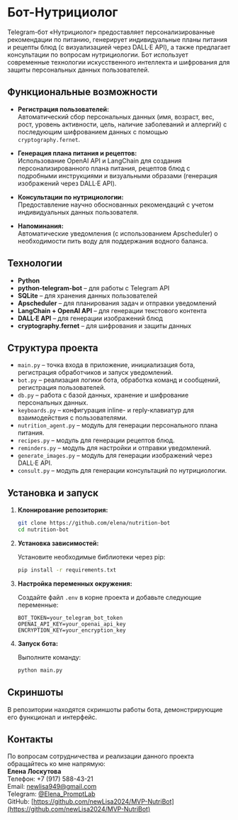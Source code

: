 
# Бот-Нутрициолог

Telegram-бот «Нутрициолог» предоставляет персонализированные рекомендации по питанию, генерирует индивидуальные планы питания и рецепты блюд (с визуализацией через DALL·E API), а также предлагает консультации по вопросам нутрициологии. Бот использует современные технологии искусственного интеллекта и шифрования для защиты персональных данных пользователей.

## Функциональные возможности

- **Регистрация пользователей:**  
  Автоматический сбор персональных данных (имя, возраст, вес, рост, уровень активности, цель, наличие заболеваний и аллергий) с последующим шифрованием данных с помощью `cryptography.fernet`.

- **Генерация плана питания и рецептов:**  
  Использование OpenAI API и LangChain для создания персонализированного плана питания, рецептов блюд с подробными инструкциями и визуальными образами (генерация изображений через DALL·E API).

- **Консультации по нутрициологии:**  
  Предоставление научно обоснованных рекомендаций с учетом индивидуальных данных пользователя.

- **Напоминания:**  
  Автоматические уведомления (с использованием Apscheduler) о необходимости пить воду для поддержания водного баланса.

## Технологии

- **Python**  
- **python-telegram-bot** – для работы с Telegram API  
- **SQLite** – для хранения данных пользователей  
- **Apscheduler** – для планирования задач и отправки уведомлений  
- **LangChain + OpenAI API** – для генерации текстового контента  
- **DALL·E API** – для генерации изображений блюд  
- **cryptography.fernet** – для шифрования и защиты данных

## Структура проекта

- `main.py` – точка входа в приложение, инициализация бота, регистрация обработчиков и запуск уведомлений.  
- `bot.py` – реализация логики бота, обработка команд и сообщений, регистрация пользователей.  
- `db.py` – работа с базой данных, хранение и шифрование персональных данных.  
- `keyboards.py` – конфигурация inline- и reply-клавиатур для взаимодействия с пользователями.  
- `nutrition_agent.py` – модуль для генерации персонального плана питания.  
- `recipes.py` – модуль для генерации рецептов блюд.  
- `reminders.py` – модуль для настройки и отправки уведомлений.  
- `generate_images.py` – модуль для генерации изображений через DALL·E API.  
- `consult.py` – модуль для генерации консультаций по нутрициологии.

## Установка и запуск

1. **Клонирование репозитория:**

   ```bash
   git clone https://github.com/elena/nutrition-bot
   cd nutrition-bot
   ```

2. **Установка зависимостей:**

   Установите необходимые библиотеки через pip:

   ```bash
   pip install -r requirements.txt
   ```

3. **Настройка переменных окружения:**

   Создайте файл `.env` в корне проекта и добавьте следующие переменные:
   
   ```
   BOT_TOKEN=your_telegram_bot_token
   OPENAI_API_KEY=your_openai_api_key
   ENCRYPTION_KEY=your_encryption_key
   ```

4. **Запуск бота:**

   Выполните команду:
   
   ```bash
   python main.py
   ```

## Скриншоты

В репозитории находятся скриншоты работы бота, демонстрирующие его функционал и интерфейс.

## Контакты

По вопросам сотрудничества и реализации данного проекта обращайтесь ко мне напрямую:  
**Елена Лоскутова**  
Телефон: +7 (917) 588-43-21  
Email: newlisa949@gmail.com  
Telegram: [@Elena_PromptLab](https://t.me/Elena_PromptLab)  
GitHub: [https://github.com/newLisa2024/MVP-NutriBot](https://github.com/newLisa2024/MVP-NutriBot)

